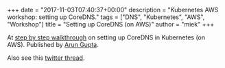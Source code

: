 +++
date = "2017-11-03T07:40:37+00:00"
description = "Kubernetes AWS workshop: setting up CoreDNS."
tags = ["DNS", "Kubernetes", "AWS", "Workshop"]
title = "Setting up CoreDNS (on AWS)"
author = "miek"
+++

At [step by step
walkthrough](https://github.com/arun-gupta/kubernetes-aws-workshop/tree/master/coredns) on setting
up CoreDNS in Kubernetes (on AWS). Published by [Arun Gupta](https://twitter.com/arungupta).

Also see this [twitter thread](https://twitter.com/arungupta/status/926173817008984065).
